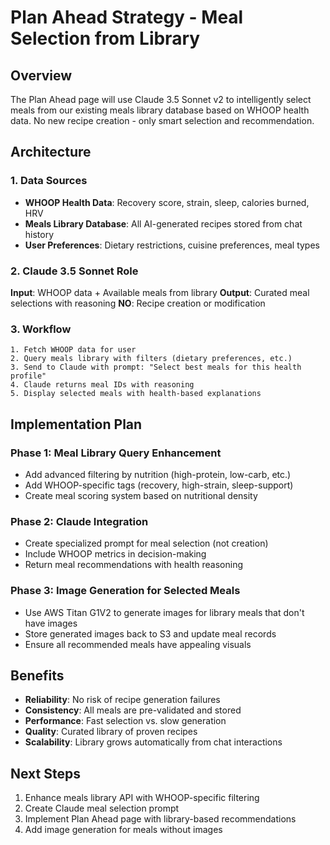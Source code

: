 # Plan Ahead Strategy - Meal Selection from Library

## Overview
The Plan Ahead page will use Claude 3.5 Sonnet v2 to intelligently select meals from our existing meals library database based on WHOOP health data. No new recipe creation - only smart selection and recommendation.

## Architecture

### 1. Data Sources
- **WHOOP Health Data**: Recovery score, strain, sleep, calories burned, HRV
- **Meals Library Database**: All AI-generated recipes stored from chat history
- **User Preferences**: Dietary restrictions, cuisine preferences, meal types

### 2. Claude 3.5 Sonnet Role
**Input**: WHOOP data + Available meals from library
**Output**: Curated meal selections with reasoning
**NO**: Recipe creation or modification

### 3. Workflow
```
1. Fetch WHOOP data for user
2. Query meals library with filters (dietary preferences, etc.)
3. Send to Claude with prompt: "Select best meals for this health profile"
4. Claude returns meal IDs with reasoning
5. Display selected meals with health-based explanations
```

## Implementation Plan

### Phase 1: Meal Library Query Enhancement
- Add advanced filtering by nutrition (high-protein, low-carb, etc.)
- Add WHOOP-specific tags (recovery, high-strain, sleep-support)
- Create meal scoring system based on nutritional density

### Phase 2: Claude Integration
- Create specialized prompt for meal selection (not creation)
- Include WHOOP metrics in decision-making
- Return meal recommendations with health reasoning

### Phase 3: Image Generation for Selected Meals
- Use AWS Titan G1V2 to generate images for library meals that don't have images
- Store generated images back to S3 and update meal records
- Ensure all recommended meals have appealing visuals

## Benefits
- **Reliability**: No risk of recipe generation failures
- **Consistency**: All meals are pre-validated and stored
- **Performance**: Fast selection vs. slow generation
- **Quality**: Curated library of proven recipes
- **Scalability**: Library grows automatically from chat interactions

## Next Steps
1. Enhance meals library API with WHOOP-specific filtering
2. Create Claude meal selection prompt
3. Implement Plan Ahead page with library-based recommendations
4. Add image generation for meals without images
